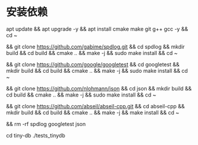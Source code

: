 # 安装依赖

apt update && apt upgrade -y && apt install cmake make git g++ gcc -y && cd ~

&& git clone https://github.com/gabime/spdlog.git && cd spdlog && mkdir build && cd build && cmake .. && make -j && sudo make install && cd ~

&& git clone https://github.com/google/googletest && cd googletest && mkdir build && cd build && cmake .. && make -j && sudo make install && cd ~

&& git clone https://github.com/nlohmann/json && cd json && mkdir build && cd build && cmake .. && make -j && sudo make install && cd ~

&& git clone https://github.com/abseil/abseil-cpp.git && cd abseil-cpp && mkdir build && cd build && cmake .. && make -j && make install && cd ~

&& rm -rf spdlog googletest json



cd tiny-db
./tests_tinydb

